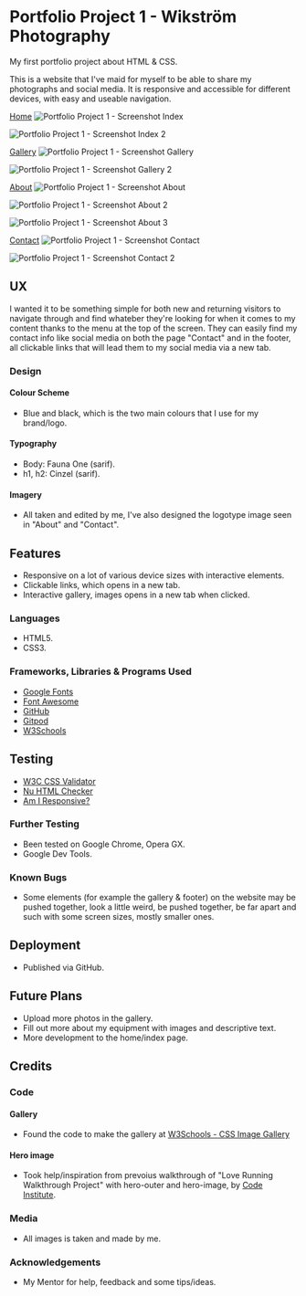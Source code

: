 # Portfolio Project 1 - Wikström Photography
My first portfolio project about HTML & CSS.

This is a website that I've maid for myself to be able to share my photographs and social media.
It is responsive and accessible for different devices, with easy and useable navigation.


[Home](https://humanslaughter.github.io/portfolio-project-1)
![Portfolio Project 1 - Screenshot Index](https://user-images.githubusercontent.com/122393963/216172355-968f069f-a40d-4b6c-8bec-a571c04be1ab.jpg)

![Portfolio Project 1 - Screenshot Index 2](https://user-images.githubusercontent.com/122393963/216172353-1f999b5e-b5ac-4e0d-8b22-64d7d22f68db.jpg)

[Gallery](https://humanslaughter.github.io/portfolio-project-1/gallery.html)
![Portfolio Project 1 - Screenshot Gallery ](https://user-images.githubusercontent.com/122393963/216172351-79a584f2-5415-4dd6-934c-73d531903178.jpg)

![Portfolio Project 1 - Screenshot Gallery  2](https://user-images.githubusercontent.com/122393963/216172349-89b49226-7138-4c7a-81d4-d6c22c6f67ef.jpg)

[About](https://humanslaughter.github.io/portfolio-project-1/about.html)
![Portfolio Project 1 - Screenshot About](https://user-images.githubusercontent.com/122393963/216172361-d630fd86-2743-4340-9e35-a14287b90b34.jpg)

![Portfolio Project 1 - Screenshot About 2](https://user-images.githubusercontent.com/122393963/216172356-5bce971f-b85a-4af2-8736-44d528fa74c1.jpg)

![Portfolio Project 1 - Screenshot About 3](https://user-images.githubusercontent.com/122393963/216172358-cefff14b-f300-4b54-a04f-247ca73cf9c1.jpg)

[Contact](https://humanslaughter.github.io/portfolio-project-1/contact.html)
![Portfolio Project 1 - Screenshot Contact](https://user-images.githubusercontent.com/122393963/216172344-a2d3783b-ed85-440b-bf30-fa59a096ebc8.jpg)

![Portfolio Project 1 - Screenshot Contact 2](https://user-images.githubusercontent.com/122393963/216172362-0328e9d3-e145-4378-87d4-d40a657820a7.jpg)
##
## UX
I wanted it to be something simple for both new and returning visitors to navigate through and find whateber they're looking for when it comes to my content thanks
to the menu at the top of the screen.
They can easily find my contact info like social media on both the page "Contact" and in the footer, all clickable links that will lead them to my social media
via a new tab.

### Design
#### Colour Scheme
- Blue and black, which is the two main colours that I use for my brand/logo.

#### Typography
- Body: Fauna One (sarif).
- h1, h2: Cinzel (sarif).

#### Imagery
- All taken and edited by me, I've also designed the logotype image seen in "About" and "Contact".

## Features
- Responsive on a lot of various device sizes with interactive elements.
- Clickable links, which opens in a new tab.
- Interactive gallery, images opens in a new tab when clicked.

### Languages
- HTML5.
- CSS3.

### Frameworks, Libraries & Programs Used
- [Google Fonts](https://fonts.google.com/)
- [Font Awesome](https://fontawesome.com/)
- [GitHub](https://github.com/)
- [Gitpod](https://gitpod.io/)
- [W3Schools](https://www.w3schools.com/)

## Testing
- [W3C CSS Validator](https://jigsaw.w3.org/css-validator/#validate_by_uri)
- [Nu HTML Checker](https://validator.w3.org/nu/)
- [Am I Responsive?](https://ui.dev/amiresponsive)

### Further Testing
- Been tested on Google Chrome, Opera GX.
- Google Dev Tools.

### Known Bugs
- Some elements (for example the gallery & footer) on the website may be pushed together, look a little weird, be pushed together, be far apart and such
  with some screen sizes, mostly smaller ones.
  
## Deployment
- Published via GitHub.

## Future Plans
- Upload more photos in the gallery.
- Fill out more about my equipment with images and descriptive text.
- More development to the home/index page.

## Credits

### Code

#### Gallery
- Found the code to make the gallery at [W3Schools - CSS Image Gallery](https://www.w3schools.com/css/css_image_gallery.asp)
#### Hero image
- Took help/inspiration from prevoius walkthrough of "Love Running Walkthrough Project" with hero-outer and hero-image,
by [Code Institute](https://codeinstitute.net/global/). 

### Media
- All images is taken and made by me.

### Acknowledgements
- My Mentor for help, feedback and some tips/ideas.
